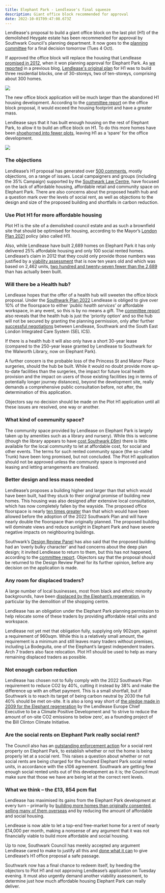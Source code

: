 ```yaml
---
title: Elephant Park - Lendlease's final squeeze
description: Giant office block recommended for approval
date: 2022-10-01T09:47:08.673Z
---
```

Lendlease's proposal to build a giant office block on the last plot (H1) of the demolished Heygate estate has been recommended for approval by Southwark Council's planning department. It now goes to the [planning committee](https://moderngov.southwark.gov.uk/ieListDocuments.aspx?CId=119&MId=7303&Ver=4) for a final decision tomorrow (Tues 4 Oct).

 If approved the office block will replace the housing that Lendlease [promised in 2012](https://planning.southwark.gov.uk/online-applications/applicationDetails.do?keyVal=ZZZV1JKBWR520&activeTab=summary), when it won planning approval for Elephant Park. As [we reported](https://www.35percent.org/posts/heygate-redevelopment-lendleases-final-squeeze/) in a previous blog, [Lendlease's original plan](https://planning.southwark.gov.uk/online-applications/applicationDetails.do?activeTab=documents&keyVal=ZZZV1JKBWR520) for H1 was to build three residential blocks, one of 30-storeys, two of ten-storeys, comprising about 300 homes.     

![](img/screenshot-2022-10-01-at-11-48-17-plot-h1-elephant-park-land-bounded-by-walworth-road-elephant-road-deacon-street-and-sayer-street-north-elephant-and-castle-london-se1.-21_ap_1819-report_to_planning_committee-3558918.pdf.png)

The new office block application will be much larger than the abandoned H1 housing development.  According to the [committee report](<https://moderngov.southwark.gov.uk/documents/s109058/Report Plot H1 Elephant Park Land bounded by Walworth Road Elephant Road Deacon Street and Sayer.pdf>) on the office block proposal, it would exceed the housing footprint and have a greater mass.

Lendlease says that it has built enough housing on the rest of Elephant Park, to allow it to build an office block on H1.  To do this more homes have been [shoehorned into fewer plots](https://www.35percent.org/posts/heygate-redevelopment-lendleases-final-squeeze/), leaving H1 as a ‘spare’ for the office development.

![](img/screenshot-2022-10-01-at-11-46-10-plot-h1-elephant-park-land-bounded-by-walworth-road-elephant-road-deacon-street-and-sayer-street-north-elephant-and-castle-london-se1.-21_ap_1819-report_to_planning_committee-3558918.pdf.png)

### The objections

Lendlease’s H1 proposal has generated over [500 comments](https://planning.southwark.gov.uk/online-applications/applicationDetails.do?activeTab=neighbourComments&keyVal=QTPPZDKB03Q00&neighbourCommentsPager.page=2), mostly objections, on a range of issues. Local campaigners and groups (including the 35% Campaign) supported by the [Southwark Law Centre](https://www.southwarklawcentre.org.uk/), have focused on the lack of affordable housing, affordable retail and community space on Elephant Park.  There are also concerns about the proposed health hub and a question mark over the levels of social rent, as well as objections to the design and size of the proposed building and shortfalls in carbon reduction.

### Use Plot H1 for more affordable housing

Plot H1 is the site of a demolished council estate and as such a brownfield site that should be optimised for housing, according to the Mayor’s [London Plan 2021](https://www.london.gov.uk/what-we-do/planning/london-plan) policy (also called H1).

Also, while Lendlease have built 2,689 homes on Elephant Park it has only delivered 25% affordable housing and only 100 social rented homes.  Lendlease’s claim in 2012 that they could  only provide those numbers was justified by a [viability assessment](https://www.35percent.org/posts/2015-06-25-heygate-viability-assessment-finally-revealed/) that is now ten years old and which was based on 2,462 units, [two hundred and twenty-seven fewer than the 2,689](https://www.35percent.org/posts/2020-02-21-heygate-final-chapter-and-chance-for-southwark-to-redeem-itself/)  than has actually been built.

### Will there be a Health hub?

Lendlease hopes that the offer of a health hub will sweeten the office block proposal.  Under the [Southwark Plan 2022](https://www.southwark.gov.uk/planning-and-building-control/planning-policy-and-transport-policy/new-southwark-plan) Lendlease is obliged to give over 10% of the floorspace to either *‘public health services’* or affordable workspace, in any event, so this is by no means a gift. The [committee report](<https://moderngov.southwark.gov.uk/documents/s109058/Report Plot H1 Elephant Park Land bounded by Walworth Road Elephant Road Deacon Street and Sayer.pdf>) also reveals that the health hub is just the ‘priority option’ and so the hub will not be secured by granting the planning permission, only after further [successful negotiations](https://planning.southwark.gov.uk/online-applications/files/3E107DB92E1C2C8D981676CADEFBDA2E/pdf/21_AP_1819-LETTER_FROM_LENDLEASE_ON_HEALTH_HUB_USE-3485797.pdf) between Lendlease, Southwark and the South East London Integrated Care System (SEL ICS).

If there is a health hub it will also only have a short 30-year lease (compared to the 250-year lease granted by Lendlease to Southwark for the Walworth Library, now on Elephant Park).

A further concern is the probable loss of the Princess St and Manor Place surgeries, should the hub be built. While it would no doubt provide more up-to-date facilities than the surgeries, the impact for future local health provision and the impact on users of those existing facilities (eg in terms of potentially longer journey distances), beyond the development site, really demands a comprehensive public consultation before, not after, the determination of this application.

Objectors say no decision should be made on the Plot H1 application until all these issues are resolved, one way or another.

### What kind of community space?

The community space provided by Lendlease on Elephant Park is largely taken up by amenities such as a library and nursery).  While this is welcome (though the library appears to have [cost Southwark £6m](<cost Southwark £6m>)) there is little available for the local community to let at affordable cost, for social and other events. The terms for such rented community space (the so-called Trunk) have been long promised, but not concluded. The Plot H1 application should not be approved unless the community space is improved and leasing and letting arrangements are finalised.

### Better design and less mass needed

Lendlease’s proposes a building higher and larger than that which would have been built, had they stuck to their original promise of building new homes.  This housing was also designed after extensive local consultation, which has now completely fallen by the wayside. The proposed office floorspace is nearly [ten times greater](https://www.35percent.org/posts/2021-09-12-lendleases-final-plot-for-elephant-park-offices-not-homes/) than that which would have been allowed before the adoption of the 2022 Southwark Plan  and will have nearly double the floorspace than originally planned.  The proposed building will dominate views and reduce sunlight in Elephant Park and have severe negative impacts on neighbouring buildings.

Southwark’s  [Design Review Panel](https://www.southwark.gov.uk/planning-and-building-control/design-and-conservation/design-review-panel) has also said that the proposed building had an ‘overly bulky character’ and had concerns about the deep plan design; it invited Lendlease to return to them, but this has not happened, according to the [committee report](<https://moderngov.southwark.gov.uk/documents/s109058/Report Plot H1 Elephant Park Land bounded by Walworth Road Elephant Road Deacon Street and Sayer.pdf>).  Objectors say that the proposal should be returned to the Design Review Panel for its further opinion, before any decision on the application is made.

### Any room for displaced traders?

A large number of local businesses, most from black and ethnic minority backgrounds, have been [displaced by the Elephant’s regeneration](https://latinelephant.org/displaced-traders-with-no-relocation/), in particular by the demolition of the shopping centre.

Lendlease has an obligation under the Elephant Park planning permission to help relocate some of these traders by providing affordable retail units and workspace.

Lendlease not yet met that obligation fully, supplying only 902sqm, against a requirement of 960sqm. While this is a relatively small amount, the requirement is a minimum and still leaves many traders without premises, including La Bodeguita, one of the Elephant’s largest independent traders. Arch 7 traders also face relocation. Plot H1 should be used to help as many remaining displaced traders as possible.

### Not enough carbon reduction

Lendlease has chosen not to fully comply with the 2022 Southwark Plan requirement to reduce CO2 by 40%, cutting it instead by 38% and make the difference up with an offset payment.  This is a small shortfall, but if Southwark is to reach its target of being carbon neutral by 2030 the full 40% should be met on-site.  It is also a long way short of [the pledge made in 2009 for the Elephant regeneration](https://www.london-se1.co.uk/news/view/3897) by the Lendlease Europe Chief Executive to be a Climate Positive Development and ‘to strive to reduce the amount of on-site CO2 emissions to below zero’, as a founding project of the Bill Clinton Climate Initiative.

### Are the social rents on Elephant Park really social rent?

The Council also has an [outstanding enforcement action](https://planning.southwark.gov.uk/online-applications/enforcementDetails.do?keyVal=RELD9TKB00K01&activeTab=summary) for a social rent property on Elephant Park, to establish whether or not the home is being properly let at a social rent. This raises a question about whether or not social rents are being charged for the hundred Elephant Park social rented units, in accordance with the s106 agreement.  Southwark are getting few enough social rented units out of this development as it is; the Council must make sure that those we have are being let at the correct rent levels.

### What we think – the £13, 854 pcm flat

Lendlease has maximised its gains from the Elephant Park development at every turn – primarily by [building more homes than originally consented](https://www.35percent.org/posts/2020-02-21-heygate-final-chapter-and-chance-for-southwark-to-redeem-itself/), [selling many of them overseas](https://www.35percent.org/posts/2016-11-12-elephant-park-a-populist-narrative/) and by reducing the amount of affordable and social housing.

Lendlease is now able to let a top-end free-market home for a rent of nearly £14,000 per month, making a nonsense of any argument that it was not financially viable to build more affordable and social housing.

Up to now, Southwark Council has meekly accepted any argument Lendlease cared to make to justify all this and [done what it can](https://www.35percent.org/posts/2021-09-12-lendleases-final-plot-for-elephant-park-offices-not-homes/) to give Lendlease’s H1 office proposal a safe passage.

Southwark now has a final chance to redeem itself, by heeding the objectors to Plot H1 and not approving Lendlease’s application on Tuesday evening.  It must also urgently demand another viability assessment, to determine just how much affordable housing Elephant Park can really deliver.